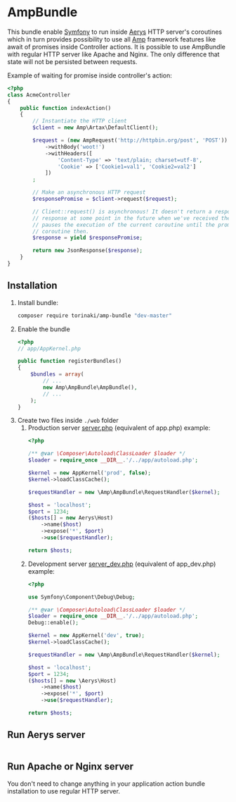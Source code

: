 # AmpBundle

This bundle enable [Symfony](http://symfony.com/) to run inside [Aerys](https://amphp.org/aerys/) HTTP server's coroutines 
which in turn provides possibility to use all [Amp](https://amphp.org/) framework features like await of promises 
inside Controller actions.
It is possible to use AmpBundle with regular HTTP server like Apache and Nginx. The only difference that state will 
not be persisted between requests.

Example of waiting for promise inside controller's action:
```php
<?php
class AcmeController
{
    public function indexAction()
    {
        // Instantiate the HTTP client
        $client = new Amp\Artax\DefaultClient();

        $request = (new AmpRequest('http://httpbin.org/post', 'POST'))
            ->withBody('woot!')
            ->withHeaders([
                'Content-Type' => 'text/plain; charset=utf-8',
                'Cookie' => ['Cookie1=val1', 'Cookie2=val2']
            ])
        ;

        // Make an asynchronous HTTP request
        $responsePromise = $client->request($request);

        // Client::request() is asynchronous! It doesn't return a response. Instead, it returns a promise to resolve the
        // response at some point in the future when we've received the headers of the response. Here we use yield which
        // pauses the execution of the current coroutine until the promise resolves. Amp will automatically continue the
        // coroutine then.
        $response = yield $responsePromise;

        return new JsonResponse($response);
    }
}
```

## Installation

1) Install bundle:
    ```bash
    composer require torinaki/amp-bundle "dev-master"
    ``` 
2) Enable the bundle 
    ```php
    <?php
    // app/AppKernel.php
    
    public function registerBundles()
    {
        $bundles = array(
            // ...
            new Amp\AmpBundle\AmpBundle(),
            // ...
        );
    }
    ```
3) Create two files inside `./web` folder
   1) Production server [server.php](./server.php.dist) (equivalent of app.php) example:
        ```php
        <?php
        
        /** @var \Composer\Autoload\ClassLoader $loader */
        $loader = require_once __DIR__.'/../app/autoload.php';
        
        $kernel = new AppKernel('prod', false);
        $kernel->loadClassCache();
        
        $requestHandler = new \Amp\AmpBundle\RequestHandler($kernel);
        
        $host = 'localhost';
        $port = 1234;
        ($hosts[] = new Aerys\Host)
            ->name($host)
            ->expose('*', $port)
            ->use($requestHandler);
        
        return $hosts;
        ```
   2) Development server [server_dev.php](./server_dev.php.dist) (equivalent of app_dev.php) example:
        ```php
        <?php
        
        use Symfony\Component\Debug\Debug;
        
        /** @var \Composer\Autoload\ClassLoader $loader */
        $loader = require_once __DIR__.'/../app/autoload.php';
        Debug::enable();
        
        $kernel = new AppKernel('dev', true);
        $kernel->loadClassCache();
        
        $requestHandler = new \Amp\AmpBundle\RequestHandler($kernel);
        
        $host = 'localhost';
        $port = 1234;
        ($hosts[] = new \Aerys\Host)
            ->name($host)
            ->expose('*', $port)
            ->use($requestHandler);
        
        return $hosts;
        ```
        
## Run Aerys server

```bash

```

## Run Apache or Nginx server
You don't need to change anything in your application action bundle installation
to use regular HTTP server. 